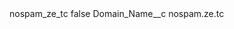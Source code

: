 <?xml version="1.0" encoding="UTF-8"?>
<CustomMetadata xmlns="http://soap.sforce.com/2006/04/metadata" xmlns:xsi="http://www.w3.org/2001/XMLSchema-instance" xmlns:xsd="http://www.w3.org/2001/XMLSchema">
    <label>nospam_ze_tc</label>
    <protected>false</protected>
    <values>
        <field>Domain_Name__c</field>
        <value xsi:type="xsd:string">nospam.ze.tc</value>
    </values>
</CustomMetadata>
